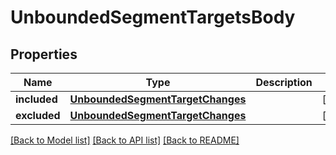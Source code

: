 # UnboundedSegmentTargetsBody

## Properties
Name | Type | Description | Notes
------------ | ------------- | ------------- | -------------
**included** | [**UnboundedSegmentTargetChanges**](UnboundedSegmentTargetChanges.md) |  | [optional] 
**excluded** | [**UnboundedSegmentTargetChanges**](UnboundedSegmentTargetChanges.md) |  | [optional] 

[[Back to Model list]](../README.md#documentation-for-models) [[Back to API list]](../README.md#documentation-for-api-endpoints) [[Back to README]](../README.md)


